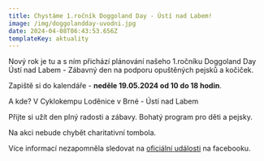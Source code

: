 ```yaml
---
title: Chystáme 1.ročník Doggoland Day - Ústí nad Labem!
image: /img/doggolandday-uvodni.jpg
date: 2024-04-08T06:43:53.656Z
templateKey: aktuality
---
```

Nový rok je tu a s ním přichází plánování našeho 1.ročníku Doggoland Day Ústí nad Labem - Zábavný den na podporu opuštěných pejsků a kočiček. 

Zapiště si do kalendáře - **neděle 19.05.2024 od 10 do 18 hodin**. 

A kde? V Cyklokempu Loděnice v Brné - Ústí nad Labem

Přijte si užít den plný radosti a zábavy. Bohatý program pro děti a pejsky. 

Na akci nebude chybět charitativní tombola. 

Více informací nezapomněla sledovat na [oficiální události](https://www.facebook.com/events/2032001143823572/?notif_id=1704820758149394&notif_t=plan_admin_added&ref=notif) na facebooku.